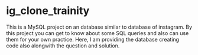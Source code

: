 # ig_clone_trainity
This is a MySQL project on an database similar to database of instagram. 
By this project you can get to know about some SQL queries and also can use them for your own practice.
Here, I am providing the database creating code also alongwith the question and solution.
